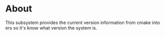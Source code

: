 # About

This subsystem provides the current version information from cmake into ers so it's know what version the system is.